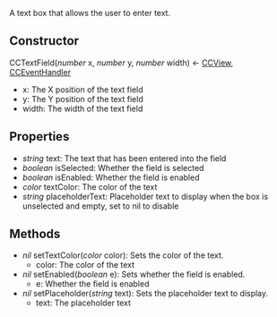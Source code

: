 A text box that allows the user to enter text.
## Constructor
CCTextField(*number* x, *number* y, *number* width) <- [CCView](CCView.md), [CCEventHandler](CCEventHandler.md)

* x: The X position of the text field
* y: The Y position of the text field
* width: The width of the text field
## Properties
* *string* text: The text that has been entered into the field
* *boolean* isSelected: Whether the field is selected
* *boolean* isEnabled: Whether the field is enabled
* *color* textColor: The color of the text
* *string* placeholderText: Placeholder text to display when the box is unselected and empty, set to nil to disable
## Methods
* *nil* setTextColor(*color* color): Sets the color of the text.
    * color: The color of the text
* *nil* setEnabled(*boolean* e): Sets whether the field is enabled.
    * e: Whether the field is enabled
* *nil* setPlaceholder(*string* text): Sets the placeholder text to display.
    * text: The placeholder text